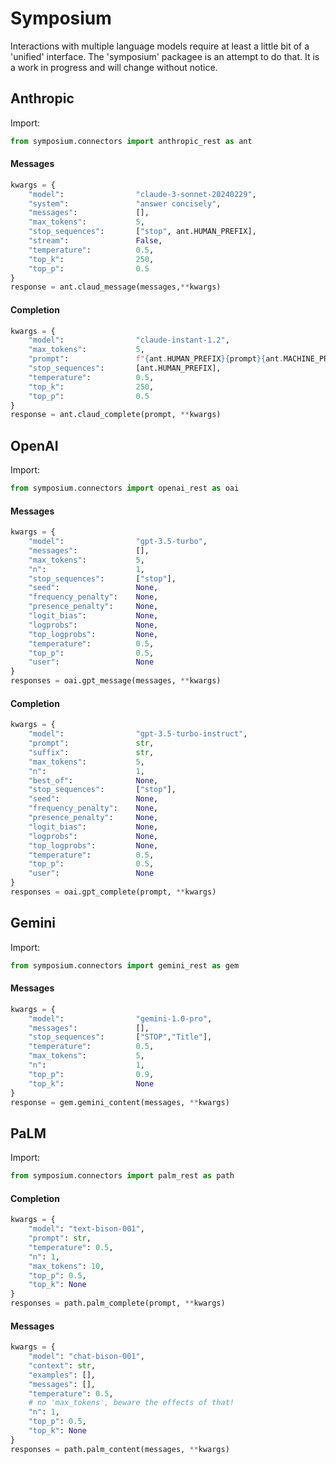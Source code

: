 # Symposium
Interactions with multiple language models require at least a little bit of a 'unified' interface. The 'symposium' packagee is an attempt to do that. It is a work in progress and will change without notice.
## Anthropic
Import:
```python
from symposium.connectors import anthropic_rest as ant
```
#### Messages
```python
kwargs = {
    "model":                "claude-3-sonnet-20240229",
    "system":               "answer concisely",
    "messages":             [],
    "max_tokens":           5,
    "stop_sequences":       ["stop", ant.HUMAN_PREFIX],
    "stream":               False,
    "temperature":          0.5,
    "top_k":                250,
    "top_p":                0.5
}
response = ant.claud_message(messages,**kwargs)
```
#### Completion
```python
kwargs = {
    "model":                "claude-instant-1.2",
    "max_tokens":           5,
    "prompt":               f"{ant.HUMAN_PREFIX}{prompt}{ant.MACHINE_PREFIX}",
    "stop_sequences":       [ant.HUMAN_PREFIX],
    "temperature":          0.5,
    "top_k":                250,
    "top_p":                0.5
}
response = ant.claud_complete(prompt, **kwargs)
```
## OpenAI
Import:
```python
from symposium.connectors import openai_rest as oai
```
#### Messages
```python
kwargs = {
    "model":                "gpt-3.5-turbo",
    "messages":             [],
    "max_tokens":           5,
    "n":                    1,
    "stop_sequences":       ["stop"],
    "seed":                 None,
    "frequency_penalty":    None,
    "presence_penalty":     None,
    "logit_bias":           None,
    "logprobs":             None,
    "top_logprobs":         None,
    "temperature":          0.5,
    "top_p":                0.5,
    "user":                 None
}
responses = oai.gpt_message(messages, **kwargs)
```
#### Completion
```python
kwargs = {
    "model":                "gpt-3.5-turbo-instruct",
    "prompt":               str,
    "suffix":               str,
    "max_tokens":           5,
    "n":                    1,
    "best_of":              None,
    "stop_sequences":       ["stop"],
    "seed":                 None,
    "frequency_penalty":    None,
    "presence_penalty":     None,
    "logit_bias":           None,
    "logprobs":             None,
    "top_logprobs":         None,
    "temperature":          0.5,
    "top_p":                0.5,
    "user":                 None
}
responses = oai.gpt_complete(prompt, **kwargs)
```
## Gemini
Import:
```python
from symposium.connectors import gemini_rest as gem
```
#### Messages
```python
kwargs = {
    "model":                "gemini-1.0-pro",
    "messages":             [],
    "stop_sequences":       ["STOP","Title"],
    "temperature":          0.5,
    "max_tokens":           5,
    "n":                    1,
    "top_p":                0.9,
    "top_k":                None
}
response = gem.gemini_content(messages, **kwargs)
```
 
## PaLM
Import:
```python
from symposium.connectors import palm_rest as path
```
#### Completion
```python
kwargs = {
    "model": "text-bison-001",
    "prompt": str,
    "temperature": 0.5,
    "n": 1,
    "max_tokens": 10,
    "top_p": 0.5,
    "top_k": None
}
responses = path.palm_complete(prompt, **kwargs)
```
#### Messages
```python
kwargs = {
    "model": "chat-bison-001",
    "context": str,
    "examples": [],
    "messages": [],
    "temperature": 0.5,
    # no 'max_tokens', beware the effects of that!
    "n": 1,
    "top_p": 0.5,
    "top_k": None
}
responses = path.palm_content(messages, **kwargs)
```